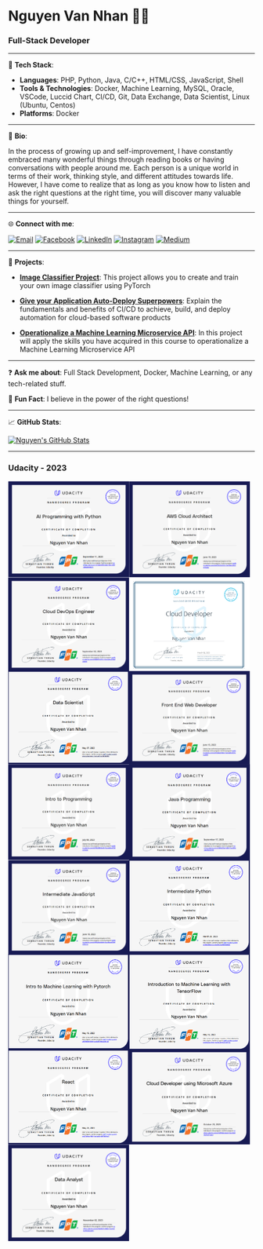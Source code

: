 # Nguyen Van Nhan 👨‍💻

### Full-Stack Developer

---

🔭 **Tech Stack**: 

- **Languages**: PHP, Python, Java, C/C++, HTML/CSS, JavaScript, Shell
- **Tools & Technologies**: Docker, Machine Learning, MySQL, Oracle, VSCode, Luccid Chart, CI/CD, Git, Data Exchange, Data Scientist, Linux (Ubuntu, Centos)
- **Platforms**: Docker

---

📖 **Bio**:

In the process of growing up and self-improvement, I have constantly embraced many wonderful things through reading books or having conversations with people around me. Each person is a unique world in terms of their work, thinking style, and different attitudes towards life. However, I have come to realize that as long as you know how to listen and ask the right questions at the right time, you will discover many valuable things for yourself.

---

🌐 **Connect with me**:

[![Email](https://img.shields.io/badge/Email-nvnhan.dev%40gmail.com-blue)](mailto:nvnhan.dev@gmail.com)
[![Facebook](https://img.shields.io/badge/Facebook-%40nvnhan.dev-blue?logo=facebook)](https://www.facebook.com/nvnhan.dev)
[![LinkedIn](https://img.shields.io/badge/LinkedIn-%40nhan--nguyen--446288268-blue?logo=linkedin)](https://www.linkedin.com/in/nhan-nguyen-446288268/)
[![Instagram](https://img.shields.io/badge/Instagram-%40nhannv00-blue?logo=instagram)](https://www.instagram.com/nhannv00/)
[![Medium](https://img.shields.io/badge/Medium-%40nvnhan.dev-blue?logo=medium)](https://medium.com/@nvnhan.dev)

---

🌟 **Projects**:

- **[Image Classifier Project](https://github.com/nvnhann/AI-Create-Your-Own-Image-Classifier)**: This project allows you to create and train your own image classifier using PyTorch

- **[Give your Application Auto-Deploy Superpowers](https://github.com/nvnhann/Deploy-a-high-availability-web-app-using-CloudFormation)**: Explain the fundamentals and benefits of CI/CD to achieve, build, and deploy automation for cloud-based software products
  
- **[Operationalize a Machine Learning Microservice API](https://github.com/nvnhann/Operationalize-a-Machine-Learning-Microservice-API)**: In this project will apply the skills you have acquired in this course to operationalize a Machine Learning Microservice API

---

❓ **Ask me about**: Full Stack Development, Docker, Machine Learning, or any tech-related stuff.

💬 **Fun Fact**: I believe in the power of the right questions!

---

📈 **GitHub Stats**:

[![Nguyen's GitHub Stats](https://github-readme-stats.vercel.app/api?username=nvnhann)](https://github.com/nvnhann)

---

### Udacity - 2023

<div style="display: flex">
    <img src="images/ai.png" alt="Image 1" style="display: inline-block; width: 49%"/>
    <img src="images/aws_cloud_architect.png" alt="Image 2" style="display: inline-block; width: 49%"/>
</div>

<div style="display: flex">
    <img src="images/aws_cloud_devoops.png" alt="Image 1" style="display: inline-block; width: 49%"/>
    <img src="images/cloud.png" alt="Image 2" style="display: inline-block; width: 49%"/>
</div>

<div style="display: flex">
    <img src="images/ds.png" alt="Image 1" style="display: inline-block; width: 49%"/>
    <img src="images/fe.png" alt="Image 2" style="display: inline-block; width: 49%"/>
</div>

<div style="display: flex">
    <img src="images/intro.png" alt="Image 1" style="display: inline-block; width: 49%"/>
    <img src="images/java.png" alt="Image 2" style="display: inline-block; width: 49%"/>
</div>

<div style="display: flex">
    <img src="images/javascript.png" alt="Image 1" style="display: inline-block; width: 49%"/>
    <img src="images/python.png" alt="Image 2" style="display: inline-block; width: 49%"/>
</div>

<div style="display: flex">
    <img src="images/pytorch.png" alt="Image 1" style="display: inline-block; width: 49%"/>
    <img src="images/tf.png" alt="Image 2" style="display: inline-block; width: 49%"/>
</div>

<div style="display: flex">
    <img src="images/react.png" alt="Image 1" style="display: inline-block; width: 49%"/>
    <img src="images/AZ.png" alt="Image 2" style="display: inline-block; width: 49%"/>
</div>

<div style="display: flex">
    <img src="images/DA.png" alt="Image 1" style="display: inline-block; width: 49%"/>
</div>


